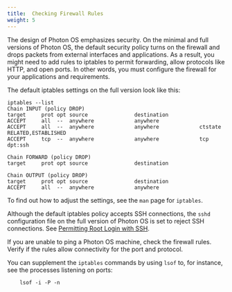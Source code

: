 ```yaml
---
title:  Checking Firewall Rules
weight: 5
---
```


The design of Photon OS emphasizes security. On the minimal and full versions of Photon OS, the default security policy turns on the firewall and drops packets from external interfaces and  applications. As a result, you might need to add rules to iptables to permit forwarding, allow protocols like HTTP, and open ports. In other words, you must configure the firewall for your applications and requirements. 

The default iptables settings on the full version look like this:

```console
iptables --list
Chain INPUT (policy DROP)
target     prot opt source               destination
ACCEPT     all  --  anywhere             anywhere
ACCEPT     all  --  anywhere             anywhere             ctstate RELATED,ESTABLISHED
ACCEPT     tcp  --  anywhere             anywhere             tcp dpt:ssh

Chain FORWARD (policy DROP)
target     prot opt source               destination

Chain OUTPUT (policy DROP)
target     prot opt source               destination
ACCEPT     all  --  anywhere             anywhere
```

To find out how to adjust the settings, see the `man` page for `iptables`. 

Although the default iptables policy accepts SSH connections, the `sshd` configuration file on the full version of Photon OS is set to reject SSH connections. See [Permitting Root Login with SSH](./troubleshooting-guide/solutions-to-common-problems/permitting-root-login-with-ssh/).

If you are unable to ping a Photon OS machine, check the firewall rules. Verify if the rules allow connectivity for the port and protocol. 

You can supplement the `iptables` commands by using `lsof` to, for instance, see the processes listening on ports: 

```console
	lsof -i -P -n
```
